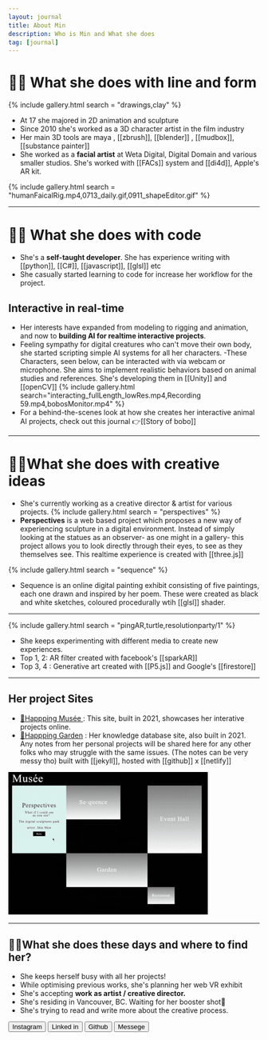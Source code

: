 ```yaml
---
layout: journal
title: About Min
description: Who is Min and What she does
tag: [journal]
---
```


# 👩‍🎨 What she does with line and form
{% include gallery.html search = "drawings,clay" %}
- At 17 she majored in 2D animation and sculpture
- Since 2010 she's worked as a 3D character artist in the film industry
- Her main 3D tools are maya , [[zbrush]], [[blender]] , [[mudbox]], [[substance painter]]
- She worked as a **facial artist** at Weta Digital, Digital Domain and various smaller studios. She's worked with [[FACs]] system and [[di4d]], Apple's AR kit.

{% include gallery.html search = "humanFaicalRig.mp4,0713_daily.gif,0911_shapeEditor.gif" %}

---

# 👩‍💻 What she does with code
- She's a **self-taught developer**. She has experience writing with [[python]], [[C#]], [[javascript]], [[glsl]] etc
- She casually started learning to code for increase her workflow for the project.

## Interactive in real-time 
- Her interests have expanded from modeling to rigging and animation, and now to **building AI for realtime interactive projects**. 
- Feeling sympathy for digital creatures who can't move their own body, she started scripting simple AI systems for all her characters.
-These Characters, seen below, can be interacted with via webcam or microphone. She aims to implement realistic behaviors based on animal studies and references. She's developing them in [[Unity]] and [[openCV]]
{% include gallery.html search="interacting_fullLength_lowRes.mp4,Recording 59.mp4,bobosMonitor.mp4" %}
- For a behind-the-scenes look at how she creates her interactive animal AI projects, check out this journal 👉[[Story of bobo]]

---

# 🤹‍♀️What she does with creative ideas
- She's currently working as a creative director & artist for various projects.
{% include gallery.html search = "perspectives" %}
- **Perspectives** is a web based project which proposes a new way of experiencing sculpture in a digital environment. Instead of simply looking at the statues as an observer- as one might in a gallery- this project allows you to look directly through their eyes, to see as they themselves see. This realtime experience is created with [[three.js]] 

{% include gallery.html search = "sequence" %}
- Sequence is an online digital painting exhibit consisting of five paintings, each one drawn and inspired by her poem. These were created as black and white sketches, coloured procedurally wtih [[glsl]] shader.

---
{% include gallery.html search = "pingAR,turtle,resolutionparty/1" %}

- She keeps experimenting with different media to create new experiences.
- Top 1, 2: AR filter created with facebook's [[sparkAR]]
- Top 3, 4 : Generative art created with [[P5.js]] and Google's [[firestore]]

---

## Her project Sites
- [🎨Happping Musée ](http://happping.co):  This site, built in 2021, showcases her interative projects online.
- [🌱Happping Garden](http://garden.happping.co) : Her knowledge database site, also built in 2021. Any notes from her personal projects will be shared here for any other folks who may struggle with the same issues. (The notes can be very messy tho) 
built with [[jekyll]], hosted with [[github]] x [[netlify]]
<img src = "assets/site/musee_main.gif" style="max-width:400px">

---

## 🙋‍♀️What she does these days and where to find her?
- She keeps herself busy with all her projects!
- While optimising previous works, she's planning her web VR exhibit
- She's accepting **work as artist / creative director.** 
- She's residing in Vancouver, BC. Waiting for her booster shot💉
- She's trying to read and write more about the creative process.

<a href ="https://www.instagram.com/happping_min/"><button>Instagram</button><a>
<a href = "https://www.linkedin.com/in/mingirl/"><button>Linked in</button><a>
<a href = "https://github.com/happping"><button>Github</button><a>
<a href = "https://form.typeform.com/to/Mphv36Yq"><button>Messege</button><a>